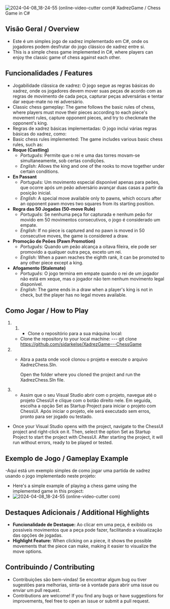 ![2024-04-08_18-24-55 (online-video-cutter com)](https://github.com/sidarkelse/XadrezGame---ChessGame/assets/48395891/97646b5a-96ed-42bb-adb4-f6a7872965e3)# XadrezGame / Chess Game in C#

## Visão Geral / Overview

- Este é um simples jogo de xadrez implementado em C#, onde os jogadores podem desfrutar do jogo clássico de xadrez entre si.
- This is a simple chess game implemented in C#, where players can enjoy the classic game of chess against each other.

## Funcionalidades / Features

- Jogabilidade clássica de xadrez: O jogo segue as regras básicas do xadrez, onde os jogadores devem mover suas peças de acordo com as regras de movimento de cada peça, capturar peças adversárias e tentar dar xeque-mate no rei adversário.
 - Classic chess gameplay: The game follows the basic rules of chess, where players must move their pieces according to each piece's movement rules, capture opponent pieces, and try to checkmate the opponent's king.
- Regras de xadrez básicas implementadas: O jogo inclui várias regras básicas do xadrez, como:
 - Basic chess rules implemented: The game includes various basic chess rules, such as:
  - **Roque (Castling)**
    - *Português:* Permite que o rei e uma das torres movam-se simultaneamente, sob certas condições.
    - *English:* Allows the king and one of the rooks to move together under certain conditions.
  - **En Passant**
    - *Português:* Um movimento especial disponível apenas para peões, que ocorre após um peão adversário avançar duas casas a partir da posição inicial.
    - *English:* A special move available only to pawns, which occurs after an opponent pawn moves two squares from its starting position.
  - **Regra das 50 Jogadas (50-move Rule)**
    - *Português:* Se nenhuma peça for capturada e nenhum peão for movido em 50 movimentos consecutivos, o jogo é considerado um empate.
    - *English:* If no piece is captured and no pawn is moved in 50 consecutive moves, the game is considered a draw.
  - **Promoção de Peões (Pawn Promotion)**
    - *Português:* Quando um peão alcança a oitava fileira, ele pode ser promovido a qualquer outra peça, exceto um rei.
    - *English:* When a pawn reaches the eighth rank, it can be promoted to any other piece except a king.
  - **Afogamento (Stalemate)**
    - *Português:* O jogo termina em empate quando o rei de um jogador não está em xeque, mas o jogador não tem nenhum movimento legal disponível.
    - *English:* The game ends in a draw when a player's king is not in check, but the player has no legal moves available.

## Como Jogar / How to Play

1. 1. - Clone o repositório para a sua máquina local:
   - Clone the repository to your local machine:
   --- git clone https://github.com/sidarkelse/XadrezGame---ChessGame
     
  
2. - Abra a pasta onde você clonou o projeto e execute o arquivo XadrezChess.Sln.

     Open the folder where you cloned the project and run the XadrezChess.Sln file.

3.  - Assim que o seu Visual Studio abrir com o projeto, navegue até o projeto ChessUI e clique com o botão direito nele. Em seguida, escolha a opção Set as Startup Project para iniciar o projeto com ChessUI. Após iniciar o projeto, ele será executado sem erros, pronto para ser jogado ou testado. 
- Once your Visual Studio opens with the project, navigate to the ChessUI project and right-click on it. Then, select the option Set as Startup Project to start the project with 
ChessUI. After starting the project, it will run without errors, ready to be played or tested.

## Exemplo de Jogo / Gameplay Example

-Aqui está um exemplo simples de como jogar uma partida de xadrez usando o jogo implementado neste projeto:
- Here's a simple example of playing a chess game using the implemented game in this project:
- ![2024-04-08_18-24-55 (online-video-cutter com)](https://github.com/sidarkelse/XadrezGame---ChessGame/assets/48395891/9673bdd8-2c0a-452d-b265-1d82883216ea)



## Destaques Adicionais / Additional Highlights

- **Funcionalidade de Destaque:** Ao clicar em uma peça, é exibido os possíveis movimentos que a peça pode fazer, facilitando a visualização das opções de jogadas.
- **Highlight Feature:** When clicking on a piece, it shows the possible movements that the piece can make, making it easier to visualize the move options.

## Contribuindo / Contributing
- Contribuições são bem-vindas! Se encontrar algum bug ou tiver sugestões para melhorias, sinta-se à vontade para abrir uma issue ou enviar um pull request.
- Contributions are welcome! If you find any bugs or have suggestions for improvements, feel free to open an issue or submit a pull request.


